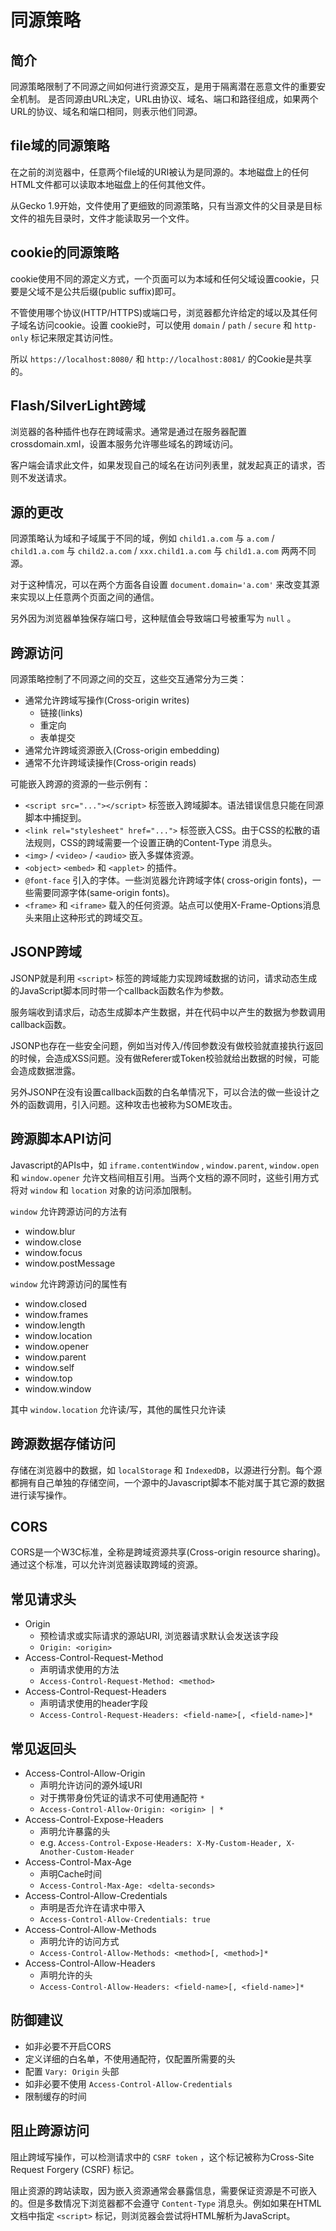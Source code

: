 
# 同源策略

## 简介

同源策略限制了不同源之间如何进行资源交互，是用于隔离潜在恶意文件的重要安全机制。
是否同源由URL决定，URL由协议、域名、端口和路径组成，如果两个URL的协议、域名和端口相同，则表示他们同源。

## file域的同源策略

在之前的浏览器中，任意两个file域的URI被认为是同源的。本地磁盘上的任何HTML文件都可以读取本地磁盘上的任何其他文件。

从Gecko 1.9开始，文件使用了更细致的同源策略，只有当源文件的父目录是目标文件的祖先目录时，文件才能读取另一个文件。

## cookie的同源策略

cookie使用不同的源定义方式，一个页面可以为本域和任何父域设置cookie，只要是父域不是公共后缀(public suffix)即可。

不管使用哪个协议(HTTP/HTTPS)或端口号，浏览器都允许给定的域以及其任何子域名访问cookie。设置 cookie时，可以使用 ``domain`` / ``path`` / ``secure`` 和 ``http-only`` 标记来限定其访问性。

所以 ``https://localhost:8080/`` 和 ``http://localhost:8081/`` 的Cookie是共享的。

## Flash/SilverLight跨域

浏览器的各种插件也存在跨域需求。通常是通过在服务器配置crossdomain.xml，设置本服务允许哪些域名的跨域访问。

客户端会请求此文件，如果发现自己的域名在访问列表里，就发起真正的请求，否则不发送请求。

## 源的更改

同源策略认为域和子域属于不同的域，例如 ``child1.a.com`` 与 ``a.com`` / ``child1.a.com`` 与 ``child2.a.com`` / ``xxx.child1.a.com`` 与 ``child1.a.com`` 两两不同源。

对于这种情况，可以在两个方面各自设置 ``document.domain='a.com'`` 来改变其源来实现以上任意两个页面之间的通信。

另外因为浏览器单独保存端口号，这种赋值会导致端口号被重写为 ``null`` 。

## 跨源访问

同源策略控制了不同源之间的交互，这些交互通常分为三类：

+ 通常允许跨域写操作(Cross-origin writes)
    + 链接(links)
    + 重定向
    + 表单提交
+ 通常允许跨域资源嵌入(Cross-origin embedding)
+ 通常不允许跨域读操作(Cross-origin reads)

可能嵌入跨源的资源的一些示例有：

+ ``<script src="..."></script>`` 标签嵌入跨域脚本。语法错误信息只能在同源脚本中捕捉到。
+ ``<link rel="stylesheet" href="...">`` 标签嵌入CSS。由于CSS的松散的语法规则，CSS的跨域需要一个设置正确的Content-Type 消息头。
+ ``<img>`` / ``<video>`` / ``<audio>`` 嵌入多媒体资源。
+ ``<object>`` ``<embed>`` 和 ``<applet>`` 的插件。
+ ``@font-face`` 引入的字体。一些浏览器允许跨域字体( cross-origin fonts)，一些需要同源字体(same-origin fonts)。
+ ``<frame>`` 和 ``<iframe>`` 载入的任何资源。站点可以使用X-Frame-Options消息头来阻止这种形式的跨域交互。

## JSONP跨域

JSONP就是利用 ``<script>`` 标签的跨域能力实现跨域数据的访问，请求动态生成的JavaScript脚本同时带一个callback函数名作为参数。

服务端收到请求后，动态生成脚本产生数据，并在代码中以产生的数据为参数调用callback函数。

JSONP也存在一些安全问题，例如当对传入/传回参数没有做校验就直接执行返回的时候，会造成XSS问题。没有做Referer或Token校验就给出数据的时候，可能会造成数据泄露。

另外JSONP在没有设置callback函数的白名单情况下，可以合法的做一些设计之外的函数调用，引入问题。这种攻击也被称为SOME攻击。

## 跨源脚本API访问

Javascript的APIs中，如 ``iframe.contentWindow`` , ``window.parent``, ``window.open`` 和 ``window.opener`` 允许文档间相互引用。当两个文档的源不同时，这些引用方式将对 ``window`` 和 ``location`` 对象的访问添加限制。

``window`` 允许跨源访问的方法有

- window.blur
- window.close
- window.focus
- window.postMessage

``window`` 允许跨源访问的属性有

- window.closed
- window.frames
- window.length
- window.location
- window.opener
- window.parent
- window.self
- window.top
- window.window

其中 ``window.location`` 允许读/写，其他的属性只允许读

## 跨源数据存储访问

存储在浏览器中的数据，如 ``localStorage`` 和 ``IndexedDB``，以源进行分割。每个源都拥有自己单独的存储空间，一个源中的Javascript脚本不能对属于其它源的数据进行读写操作。

## CORS

CORS是一个W3C标准，全称是跨域资源共享(Cross-origin resource sharing)。通过这个标准，可以允许浏览器读取跨域的资源。

## 常见请求头

- Origin
    - 预检请求或实际请求的源站URI, 浏览器请求默认会发送该字段
    - ``Origin: <origin>``
- Access-Control-Request-Method
    - 声明请求使用的方法
    - ``Access-Control-Request-Method: <method>``
- Access-Control-Request-Headers
    - 声明请求使用的header字段
    - ``Access-Control-Request-Headers: <field-name>[, <field-name>]*``

## 常见返回头

- Access-Control-Allow-Origin
    - 声明允许访问的源外域URI
    - 对于携带身份凭证的请求不可使用通配符 ``*``
    - ``Access-Control-Allow-Origin: <origin> | *``
- Access-Control-Expose-Headers
    - 声明允许暴露的头
    - e.g. ``Access-Control-Expose-Headers: X-My-Custom-Header, X-Another-Custom-Header``
- Access-Control-Max-Age
    - 声明Cache时间
    - ``Access-Control-Max-Age: <delta-seconds>``
- Access-Control-Allow-Credentials
    - 声明是否允许在请求中带入
    - ``Access-Control-Allow-Credentials: true``
- Access-Control-Allow-Methods
    - 声明允许的访问方式
    - ``Access-Control-Allow-Methods: <method>[, <method>]*``
- Access-Control-Allow-Headers
    - 声明允许的头
    - ``Access-Control-Allow-Headers: <field-name>[, <field-name>]*``

## 防御建议

- 如非必要不开启CORS
- 定义详细的白名单，不使用通配符，仅配置所需要的头
- 配置 ``Vary: Origin`` 头部
- 如非必要不使用 ``Access-Control-Allow-Credentials``
- 限制缓存的时间

## 阻止跨源访问

阻止跨域写操作，可以检测请求中的 ``CSRF token`` ，这个标记被称为Cross-Site Request Forgery (CSRF) 标记。

阻止资源的跨站读取，因为嵌入资源通常会暴露信息，需要保证资源是不可嵌入的。但是多数情况下浏览器都不会遵守 ``Content-Type`` 消息头。例如如果在HTML文档中指定 ``<script>`` 标记，则浏览器会尝试将HTML解析为JavaScript。
